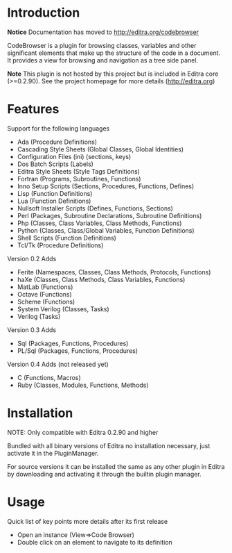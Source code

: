 # Introduction #

**Notice** Documentation has moved to http://editra.org/codebrowser

CodeBrowser is a plugin for browsing classes, variables and other significant elements that make up the structure of the code in a document. It provides a view for browsing and navigation as a tree side panel.

**Note** This plugin is not hosted by this project but is included in Editra core (>=0.2.90). See the project homepage for more details (http://editra.org)


# Features #

Support for the following languages

  * Ada (Procedure Definitions)
  * Cascading Style Sheets (Global Classes, Global Identities)
  * Configuration Files (ini) (sections, keys)
  * Dos Batch Scripts (Labels)
  * Editra Style Sheets (Style Tags Definitions)
  * Fortran (Programs, Subroutines, Functions)
  * Inno Setup Scripts (Sections, Procedures, Functions, Defines)
  * Lisp (Function Definitions)
  * Lua (Function Definitions)
  * Nullsoft Installer Scripts (Defines, Functions, Sections)
  * Perl (Packages, Subroutine Declarations, Subroutine Definitions)
  * Php (Classes, Class Variables, Class Methods, Functions)
  * Python (Classes, Class/Global Variables, Function Definitions)
  * Shell Scripts (Function Definitions)
  * Tcl/Tk (Procedure Definitions)

Version 0.2 Adds

  * Ferite (Namespaces, Classes, Class Methods, Protocols, Functions)
  * haXe (Classes, Class Methods, Class Variables, Functions)
  * MatLab (Functions)
  * Octave (Functions)
  * Scheme (Functions)
  * System Verilog (Classes, Tasks)
  * Verilog (Tasks)

Version 0.3 Adds

  * Sql (Packages, Functions, Procedures)
  * PL/Sql (Packages, Functions, Procedures)

Version 0.4 Adds (not released yet)

  * C (Functions, Macros)
  * Ruby (Classes, Modules, Functions, Methods)


# Installation #

NOTE: Only compatible with Editra 0.2.90 and higher

Bundled with all binary versions of Editra no installation necessary, just activate it in the PluginManager.

For source versions it can be installed the same as any other plugin in Editra by downloading and activating it through the builtin plugin manager.

# Usage #

Quick list of key points more details after its first release

  * Open an instance (View=>Code Browser)
  * Double click on an element to navigate to its definition